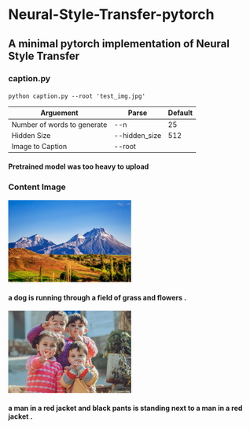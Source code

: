 # Neural-Style-Transfer-pytorch

## A minimal pytorch implementation of Neural Style Transfer

### caption.py

`python caption.py --root 'test_img.jpg'`

| Arguement | Parse | Default |
| ----------- | ----------- | ----------- |
| Number of words to generate | --n | 25 |
| Hidden  Size | --hidden_size | 512 |
| Image to Caption | --root |  |

#### Pretrained model was too heavy to upload

### Content Image

<img src="https://github.com/rutvij-25/Neural-Style-Transfer-pytorch/blob/main/images/content.jpg" width="250">

#### a dog is running through a field of grass and flowers .


<img src="https://github.com/rutvij-25/ImageCaptioning-pytorch/blob/main/test/test2.jpeg" width="250">

#### a man in a red jacket and black pants is standing next to a man in a red jacket .
